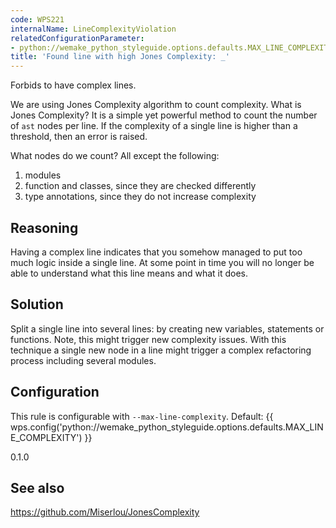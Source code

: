 ```yaml
---
code: WPS221
internalName: LineComplexityViolation
relatedConfigurationParameter:
- python://wemake_python_styleguide.options.defaults.MAX_LINE_COMPLEXITY
title: 'Found line with high Jones Complexity: _'
---
```


Forbids to have complex lines.

We are using Jones Complexity algorithm to count complexity. What is
Jones Complexity? It is a simple yet powerful method to count the number
of `ast` nodes per line. If the complexity of a single line is higher
than a threshold, then an error is raised.

What nodes do we count? All except the following:

1.  modules
2.  function and classes, since they are checked differently
3.  type annotations, since they do not increase complexity

<!-- end list -->

## Reasoning
Having a complex line indicates that you somehow managed to put too
much logic inside a single line. At some point in time you will no
longer be able to understand what this line means and what it does.

## Solution
Split a single line into several lines: by creating new variables,
statements or functions. Note, this might trigger new complexity
issues. With this technique a single new node in a line might
trigger a complex refactoring process including several modules.

## Configuration
This rule is configurable with `--max-line-complexity`. Default:
{{ wps.config('python://wemake_python_styleguide.options.defaults.MAX_LINE_COMPLEXITY') }}

<div class="versionadded">

0.1.0

</div>

## See also
<https://github.com/Miserlou/JonesComplexity>